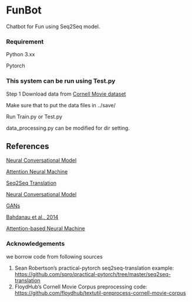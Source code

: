 # FunBot
Chatbot for Fun using Seq2Seq model. 


### Requirement
Python 3.xx

Pytorch 

### This system can be run using Test.py

Step 1
Download data from [Cornell Movie dataset](https://www.cs.cornell.edu/~cristian/Cornell_Movie-Dialogs_Corpus.html) 

Make sure that to put the data files in ../save/

Run Train.py or Test.py

data_processing.py can be modified for dir setting.  


## References

[Neural Conversational Model](https://arxiv.org/abs/1506.05869)

[Attention Neural Machine](https://arxiv.org/abs/1508.04025)

[Seq2Seq Translation](https://pytorch.org/tutorials/intermediate/seq2seq_translation_tutorial.html)

[Neural Conversational Model](https://arxiv.org/abs/1506.05869)

[GANs](https://arxiv.org/abs/1406.2661)


[Bahdanau et al., 2014](https://arxiv.org/abs/1409.0473)

[Attention-based Neural Machine](https://arxiv.org/abs/1508.04025)


### Acknowledgements
we borrow code from following sources
1. Sean Robertson’s practical-pytorch seq2seq-translation example: https://github.com/spro/practical-pytorch/tree/master/seq2seq-translation
2. FloydHub’s Cornell Movie Corpus preprocessing code: https://github.com/floydhub/textutil-preprocess-cornell-movie-corpus
